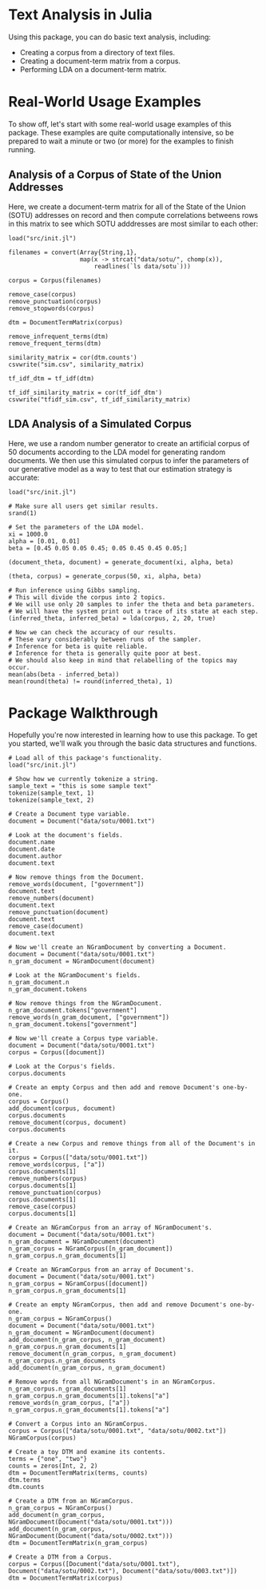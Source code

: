# Text Analysis in Julia

Using this package, you can do basic text analysis, including:

* Creating a corpus from a directory of text files.
* Creating a document-term matrix from a corpus.
* Performing LDA on a document-term matrix.

# Real-World Usage Examples

To show off, let's start with some real-world usage examples of this package. These examples are quite computationally intensive, so be prepared to wait a minute or two (or more) for the examples to finish running.

## Analysis of a Corpus of State of the Union Addresses

Here, we create a document-term matrix for all of the State of the Union (SOTU) addresses on record and then compute correlations betweens rows in this matrix to see which SOTU adddresses are most similar to each other:

    load("src/init.jl")
    
    filenames = convert(Array{String,1},
                        map(x -> strcat("data/sotu/", chomp(x)),
                            readlines(`ls data/sotu`)))
    
    corpus = Corpus(filenames)
    
    remove_case(corpus)
    remove_punctuation(corpus)
    remove_stopwords(corpus)
    
    dtm = DocumentTermMatrix(corpus)
    
    remove_infrequent_terms(dtm)
    remove_frequent_terms(dtm)
    
    similarity_matrix = cor(dtm.counts')
    csvwrite("sim.csv", similarity_matrix)
    
    tf_idf_dtm = tf_idf(dtm)
    
    tf_idf_similarity_matrix = cor(tf_idf_dtm')
    csvwrite("tfidf_sim.csv", tf_idf_similarity_matrix)

## LDA Analysis of a Simulated Corpus

Here, we use a random number generator to create an artificial corpus of 50 documents according to the LDA model for generating random documents. We then use this simulated corpus to infer the parameters of our generative model as a way to test that our estimation strategy is accurate:

    load("src/init.jl")
    
    # Make sure all users get similar results.
    srand(1)
    
    # Set the parameters of the LDA model.
    xi = 1000.0
    alpha = [0.01, 0.01]
    beta = [0.45 0.05 0.05 0.45; 0.05 0.45 0.45 0.05;]
    
    (document_theta, document) = generate_document(xi, alpha, beta)
    
    (theta, corpus) = generate_corpus(50, xi, alpha, beta)
    
    # Run inference using Gibbs sampling.
    # This will divide the corpus into 2 topics.
    # We will use only 20 samples to infer the theta and beta parameters.
    # We will have the system print out a trace of its state at each step.
    (inferred_theta, inferred_beta) = lda(corpus, 2, 20, true)
    
    # Now we can check the accuracy of our results.
    # These vary considerably between runs of the sampler.
    # Inference for beta is quite reliable.
    # Inference for theta is generally quite poor at best.
    # We should also keep in mind that relabelling of the topics may occur.
    mean(abs(beta - inferred_beta))
    mean(round(theta) != round(inferred_theta), 1)

# Package Walkthrough

Hopefully you're now interested in learning how to use this package. To get you started, we'll walk you through the basic data structures and functions.

    # Load all of this package's functionality.
    load("src/init.jl")

    # Show how we currently tokenize a string.
    sample_text = "this is some sample text"
    tokenize(sample_text, 1)
    tokenize(sample_text, 2)

    # Create a Document type variable.
    document = Document("data/sotu/0001.txt")

    # Look at the document's fields.
    document.name
    document.date
    document.author
    document.text

    # Now remove things from the Document.
    remove_words(document, ["government"])
    document.text
    remove_numbers(document)
    document.text
    remove_punctuation(document)
    document.text
    remove_case(document)
    document.text

    # Now we'll create an NGramDocument by converting a Document.
    document = Document("data/sotu/0001.txt")
    n_gram_document = NGramDocument(document)

    # Look at the NGramDocument's fields.
    n_gram_document.n
    n_gram_document.tokens

    # Now remove things from the NGramDocument.
    n_gram_document.tokens["government"]
    remove_words(n_gram_document, ["government"])
    n_gram_document.tokens["government"]

    # Now we'll create a Corpus type variable.
    document = Document("data/sotu/0001.txt")
    corpus = Corpus([document])

    # Look at the Corpus's fields.
    corpus.documents

    # Create an empty Corpus and then add and remove Document's one-by-one.
    corpus = Corpus()
    add_document(corpus, document)
    corpus.documents
    remove_document(corpus, document)
    corpus.documents

    # Create a new Corpus and remove things from all of the Document's in it.
    corpus = Corpus(["data/sotu/0001.txt"])
    remove_words(corpus, ["a"])
    corpus.documents[1]
    remove_numbers(corpus)
    corpus.documents[1]
    remove_punctuation(corpus)
    corpus.documents[1]
    remove_case(corpus)
    corpus.documents[1]

    # Create an NGramCorpus from an array of NGramDocument's.
    document = Document("data/sotu/0001.txt")
    n_gram_document = NGramDocument(document)
    n_gram_corpus = NGramCorpus([n_gram_document])
    n_gram_corpus.n_gram_documents[1]

    # Create an NGramCorpus from an array of Document's.
    document = Document("data/sotu/0001.txt")
    n_gram_corpus = NGramCorpus([document])
    n_gram_corpus.n_gram_documents[1]

    # Create an empty NGramCorpus, then add and remove Document's one-by-one.
    n_gram_corpus = NGramCorpus()
    document = Document("data/sotu/0001.txt")
    n_gram_document = NGramDocument(document)
    add_document(n_gram_corpus, n_gram_document)
    n_gram_corpus.n_gram_documents[1]
    remove_document(n_gram_corpus, n_gram_document)
    n_gram_corpus.n_gram_documents
    add_document(n_gram_corpus, n_gram_document)

    # Remove words from all NGramDocument's in an NGramCorpus.
    n_gram_corpus.n_gram_documents[1]
    n_gram_corpus.n_gram_documents[1].tokens["a"]
    remove_words(n_gram_corpus, ["a"])
    n_gram_corpus.n_gram_documents[1].tokens["a"]

    # Convert a Corpus into an NGramCorpus.
    corpus = Corpus(["data/sotu/0001.txt", "data/sotu/0002.txt"])
    NGramCorpus(corpus)

    # Create a toy DTM and examine its contents.
    terms = {"one", "two"}
    counts = zeros(Int, 2, 2)
    dtm = DocumentTermMatrix(terms, counts)
    dtm.terms
    dtm.counts

    # Create a DTM from an NGramCorpus.
    n_gram_corpus = NGramCorpus()
    add_document(n_gram_corpus, NGramDocument(Document("data/sotu/0001.txt")))
    add_document(n_gram_corpus, NGramDocument(Document("data/sotu/0002.txt")))
    dtm = DocumentTermMatrix(n_gram_corpus)

    # Create a DTM from a Corpus.
    corpus = Corpus([Document("data/sotu/0001.txt"), Document("data/sotu/0002.txt"), Document("data/sotu/0003.txt")])
    dtm = DocumentTermMatrix(corpus)
